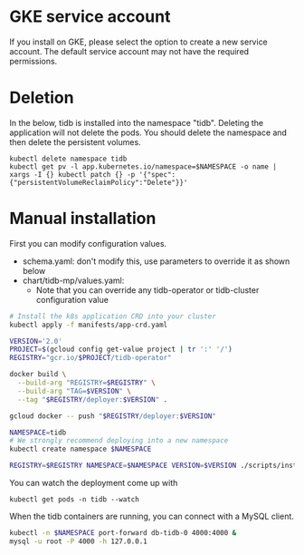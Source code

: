 # GKE service account

If you install on GKE, please select the option to create a new service account.
The default service account may not have the required permissions.

# Deletion

In the below, tidb is installed into the namespace "tidb".
Deleting the application will not delete the pods. You should delete the namespace and then delete the persistent volumes.

```
kubectl delete namespace tidb
kubectl get pv -l app.kubernetes.io/namespace=$NAMESPACE -o name | xargs -I {} kubectl patch {} -p '{"spec":{"persistentVolumeReclaimPolicy":"Delete"}}'
```


# Manual installation

First you can modify configuration values.

* schema.yaml: don't modify this, use parameters to override it as shown below
* chart/tidb-mp/values.yaml:
  * Note that you can override any tidb-operator or tidb-cluster configuration value


``` bash
# Install the k8s application CRD into your cluster
kubectl apply -f manifests/app-crd.yaml

VERSION='2.0'
PROJECT=$(gcloud config get-value project | tr ':' '/')
REGISTRY="gcr.io/$PROJECT/tidb-operator"

docker build \
  --build-arg "REGISTRY=$REGISTRY" \
  --build-arg "TAG=$VERSION" \
  --tag "$REGISTRY/deployer:$VERSION" .

gcloud docker -- push "$REGISTRY/deployer:$VERSION"

NAMESPACE=tidb
# We strongly recommend deploying into a new namespace
kubectl create namespace $NAMESPACE

REGISTRY=$REGISTRY NAMESPACE=$NAMESPACE VERSION=$VERSION ./scripts/install
```

You can watch the deployment come up with

```
kubectl get pods -n tidb --watch
```

When the tidb containers are running, you can connect with a MySQL client.

``` bash
kubectl -n $NAMESPACE port-forward db-tidb-0 4000:4000 &
mysql -u root -P 4000 -h 127.0.0.1
```
